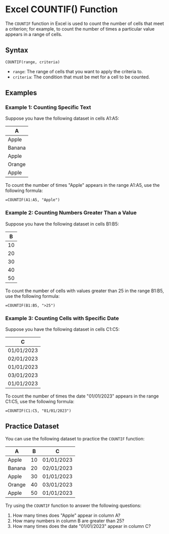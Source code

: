# Excel COUNTIF() Function

The `COUNTIF` function in Excel is used to count the number of cells that meet a criterion; for example, to count the number of times a particular value appears in a range of cells.

## Syntax

```excel
COUNTIF(range, criteria)
```

- `range`: The range of cells that you want to apply the criteria to.
- `criteria`: The condition that must be met for a cell to be counted.

## Examples

### Example 1: Counting Specific Text

Suppose you have the following dataset in cells A1:A5:

| A       |
|---------|
| Apple   |
| Banana  |
| Apple   |
| Orange  |
| Apple   |

To count the number of times "Apple" appears in the range A1:A5, use the following formula:

```excel
=COUNTIF(A1:A5, "Apple")
```

### Example 2: Counting Numbers Greater Than a Value

Suppose you have the following dataset in cells B1:B5:

| B   |
|----|
| 10 |
| 20 |
| 30 |
| 40 |
| 50 |

To count the number of cells with values greater than 25 in the range B1:B5, use the following formula:

```excel
=COUNTIF(B1:B5, ">25")
```

### Example 3: Counting Cells with Specific Date

Suppose you have the following dataset in cells C1:C5:

| C          |
|------------|
| 01/01/2023 |
| 02/01/2023 |
| 01/01/2023 |
| 03/01/2023 |
| 01/01/2023 |

To count the number of times the date "01/01/2023" appears in the range C1:C5, use the following formula:

```excel
=COUNTIF(C1:C5, "01/01/2023")
```

## Practice Dataset

You can use the following dataset to practice the `COUNTIF` function:

| A       | B   | C          |
|---------|-----|------------|
| Apple   | 10  | 01/01/2023 |
| Banana  | 20  | 02/01/2023 |
| Apple   | 30  | 01/01/2023 |
| Orange  | 40  | 03/01/2023 |
| Apple   | 50  | 01/01/2023 |

Try using the `COUNTIF` function to answer the following questions:
1. How many times does "Apple" appear in column A?
2. How many numbers in column B are greater than 25?
3. How many times does the date "01/01/2023" appear in column C?
